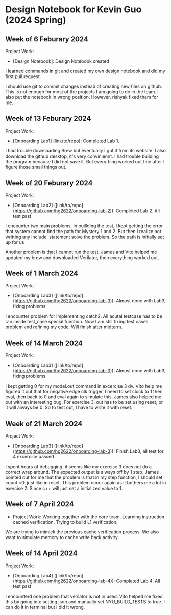 # Design Notebook for Kevin Guo (2024 Spring)

## Week of 6 Feburary 2024
Project Work:
* [Design Notebook]: Design Notebook created

I learned commands in git and created my own design notebook and did my first pull request.

I should use git to commit changes instead of creating new files on github. This is not enough for most of the projects I am going to do in the team. I also put the notebook in wrong position. However, rishyak fixed them for me.

## Week of 13 Feburary 2024
Project Work:
* [Onboarding Lab1] ([link/to/repo](https://github.com/hg2622/Lab1)): Completed Lab 1.

I had trouble downloading Brew but eventually I got it from its website. I also download the github desktop, it's very conviniennt. I had trouble building the program because I did not save it. But everything worked out fine after I figure those small things out.

## Week of 20 Feburary 2024
Project Work:
* [Onboarding Lab2] ([link/to/repo] (https://github.com/hg2622/onboarding-lab-2)): Completed Lab 2. All test past

I encounter two main problems. In buillding the test, I kept getting the error that system cannot find the path for Mystery 1 and 2. But then I realize not writting any include' statement solve the problem. So the path is initially set up for us.

Another problem is that I cannot run the test. James and Vito helped me updated my brew and downloaded Verilator, then everything worked out.

## Week of 1 March 2024
Project Work:
* [Onboarding Lab3] ([link/to/repo] (https://github.com/hg2622/onboarding-lab-3)): Almost done with Lab3, fixing problems

I encounter problem for implementing catch2. All acutal testcase has to be ran inside test_case special function. Now I am still fixing test cases problem and refining my code. Will finish after midterm.

## Week of 14 March 2024
Project Work:
* [Onboarding Lab3] ([link/to/repo] (https://github.com/hg2622/onboarding-lab-3)): Almost done with Lab3, fixing problems

I kept getting 0 for my model.out command in excercise 3 dv. Vito help me figured it out that for negative edge clk trigger, I need to set clock to 1 then eval, then back to 0 and eval again to simulate this.
James also helped me out with an interesting bug. For exercise 3, out has to be set using reset, or it will always be 0. So to test out, I have to write it with reset.

## Week of 21 March 2024
Project Work:
* [Onboarding Lab3] ([link/to/repo] (https://github.com/hg2622/onboarding-lab-3)): Finish Lab3, all test for 4 excercise passed

I spent hours of debugging, it seems like my exercise 3 does not do a correct wrap around. The expected output is always off by 1 step. James pointed out for me that the problem is that in my step function, I should set count =0, just like in reset. This problem occur again as it bothers me a lot in exercise 2. Since c++ will just set a initialized value to 1.


## Week of 7 April 2024
* Project Work: Working together with the core team. Learning instruction cached verification. Trying to build L1 verification.

We are trying to mimick the previous cache verification process. We also want to simulate memory to cache write back activity.


## Week of 14 April 2024
Project Work:
* [Onboarding Lab4] ([link/to/repo] (https://github.com/hg2622/onboarding-lab-4)): Completed Lab 4. All test past

I encounterd one problem that verilator is not in used. Vito helped me fixed this by going into setting.json and manually set NYU_BUILD_TESTS to true. I can do it in terminal but I did it wrong. 
